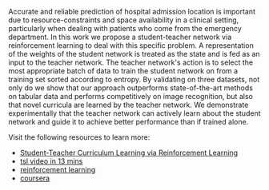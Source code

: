 

Accurate and reliable prediction of hospital admission location is important due to resource-constraints and space availability in a clinical setting, particularly when dealing with patients who come from the emergency department. In this work we propose a student-teacher network via reinforcement learning to deal with this specific problem. A representation of the weights of the student network is treated as the state and is fed as an input to the teacher network. The teacher network's action is to select the most appropriate batch of data to train the student network on from a training set sorted according to entropy. By validating on three datasets, not only do we show that our approach outperforms state-of-the-art methods on tabular data and performs competitively on image recognition, but also that novel curricula are learned by the teacher network. We demonstrate experimentally that the teacher network can actively learn about the student network and guide it to achieve better performance than if trained alone.


Visit the following resources to learn more:

- [Student-Teacher Curriculum Learning via Reinforcement Learning](https://arxiv.org/abs/2007.01135)
- [tsl video in 13 mins](https://www.youtube.com/watch?v=GFCujBpTf3k)
- [reinforcement learning](https://indiaai.gov.in/article/five-best-resources-for-reinforcement-learning-in-2022)
- [coursera](https://in.coursera.org/specializations/reinforcement-learning)
